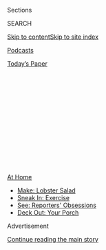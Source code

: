 <div id="app">

<div>

<div>

<div>

<div class="NYTAppHideMasthead css-1q2w90k e1suatyy0">

<div class="section css-ui9rw0 e1suatyy2">

<div class="css-eph4ug er09x8g0">

<div class="css-6n7j50">

</div>

<span class="css-1dv1kvn">Sections</span>

<div class="css-10488qs">

<span class="css-1dv1kvn">SEARCH</span>

</div>

[Skip to content](#site-content)[Skip to site
index](#site-index)

</div>

<div id="masthead-section-label" class="css-1wr3we4 eaxe0e00">

[Podcasts](https://www.nytimes.com/spotlight/podcasts)

</div>

<div class="css-10698na e1huz5gh0">

</div>

</div>

<div id="masthead-bar-one" class="section hasLinks css-15hmgas e1csuq9d3">

<div class="css-uqyvli e1csuq9d0">

</div>

<div class="css-1uqjmks e1csuq9d1">

</div>

<div class="css-9e9ivx">

[](https://myaccount.nytimes.com/auth/login?response_type=cookie&client_id=vi)

</div>

<div class="css-1bvtpon e1csuq9d2">

[Today’s
Paper](https://www.nytimes.com/section/todayspaper)

</div>

</div>

</div>

</div>

<div data-aria-hidden="false">

<div id="site-content" data-role="main">

<div>

<div class="css-1aor85t" style="opacity:0.000000001;z-index:-1;visibility:hidden">

<div class="css-1hqnpie">

<div class="css-epjblv">

<span class="css-17xtcya">[Podcasts](/spotlight/podcasts)</span><span class="css-x15j1o">|</span><span class="css-fwqvlz">Episode
Three: ‘This Is Our School, How Dare
You?’</span>

</div>

<div class="css-k008qs">

<div class="css-1iwv8en">

<span class="css-18z7m18"></span>

<div>

</div>

</div>

<span class="css-1n6z4y">https://nyti.ms/2Dm4RcM</span>

<div class="css-1705lsu">

<div class="css-4xjgmj">

<div class="css-4skfbu" data-role="toolbar" data-aria-label="Social Media Share buttons, Save button, and Comments Panel with current comment count" data-testid="share-tools">

  - 
  - 
  - 
  - 
    
    <div class="css-6n7j50">
    
    </div>

  - 

</div>

</div>

</div>

</div>

</div>

</div>

<div class="css-13pd83m">

<div id="NYT_TOP_BANNER_REGION">

<div>

<div id="maps-athome-menu" class="section css-l08pwh interactive-content interactive-size-medium">

<div class="css-17ih8de interactive-body">

<div class="at-home-nav__innerContainer">

<div class="at-home-nav__title">

[At
Home](https://www.nytimes.com/spotlight/at-home?action=click&pgtype=Article&state=default&region=TOP_BANNER&context=at_home_menu)

</div>

  - [Make: Lobster
    Salad](https://www.nytimes.com/2020/08/14/dining/lobster-salad-recipe.html?action=click&pgtype=Article&state=default&region=TOP_BANNER&context=at_home_menu)
  - [Sneak In:
    Exercise](https://www.nytimes.com/2020/08/15/at-home/coronavirus-at-home-quick-exercises.html?action=click&pgtype=Article&state=default&region=TOP_BANNER&context=at_home_menu)
  - [See: Reporters'
    Obsessions](https://www.nytimes.com/interactive/2020/at-home/even-more-reporters-editors-diaries-lists-recommendations.html?action=click&pgtype=Article&state=default&region=TOP_BANNER&context=at_home_menu)
  - [Deck Out: Your
    Porch](https://www.nytimes.com/2020/08/15/at-home/coronavirus-fall-patio-furniture.html?action=click&pgtype=Article&state=default&region=TOP_BANNER&context=at_home_menu)

</div>

</div>

</div>

</div>

</div>

</div>

<div id="top-wrapper" class="css-1sy8kpn">

<div id="top-slug" class="css-l9onyx">

Advertisement

</div>

[Continue reading the main
story](#after-top)

<div class="ad top-wrapper" style="text-align:center;height:100%;display:block;min-height:250px">

<div id="top" class="place-ad" data-position="top" data-size-key="top">

</div>

</div>

<div id="after-top">

</div>

</div>

<div>

<div class="css-1g7y0i5 e1drnplw0">

<div class="css-1ceswkc e1drnplw1">

</div>

<div class="css-f2fzwx e1drnplw2">

<div data-aria-labelledby="modal-title" data-role="region">

<div id="modal-title" class="css-mln36k">

transcript

</div>

<div class="css-pbq7ev">

</div>

<span>Back to Nice White
Parents</span>

<div class="css-f6lhej">

<div class="css-1ialerq">

<div class="css-1701swk">

bars

</div>

<div>

<div class="css-1t7yl1y">

0:00/46:55

</div>

<div class="css-og85jy">

\-46:55

</div>

</div>

</div>

</div>

<div class="css-15fbio0">

<div class="css-1p4nyns">

transcript

## Episode Three: ‘This Is Our School, How Dare You?’

### Reported by Chana Joffe-Walt; produced by Julie Snyder; edited by Sarah Koenig, Neil Drumming and Ira Glass; editorial consulting by Eve L. Ewing and Rachel Lissy; and sound mix by Stowe Nelson

#### How white parents can shape a school, even when they aren’t there.

Thursday, August 6th, 2020

</div>

  - announcer  
    “Nice White Parents” is brought to you by Serial Productions, a New
    York Times Company.

chana joffe-walt

I.S. 293 opened in 1968. Renee Flowers was part of the first generation
of students to walk in the door.

renee flowers

And you’re talking about the building on Court Street. I went to school
there. It was nice. And it was brand new. It was nice.

  - chana joffe-walt  
    Were you nervous about going?

  - renee flowers  
    Because all your friends — all your friends from the neighborhood
    was there.

chana joffe-walt

The Gowanus neighborhood where Renee grew up, and still lives — the
housing project’s three blocks away from the school. Renee went to I.S.
293, graduated. And she kept going back to the building to play
handball, to vote, to attend graduations. Renee coaches the neighborhood
drill team, and they’d perform at the school. For years, she’d regularly
go watch the basketball tournament. Renee is in her 60s. She’s just
retired from the post office. The school has been a fixture for most of
her life. She knows every part of the building.

  - renee flowers  
    Actually, if you go in on the Baltic Street entrance, the school
    safety sitting. Then when you walk actually into the building, the
    auditorium is right to your right.

chana joffe-walt

As we we’re talking, she closes her eyes. She can see it.

  - renee flowers  
    Walk up a little more and turn left. And another left, the gym is
    right there. I know exactly where everything is — the cafeteria —

chana joffe-walt

Renee has this stack of old I.S. 293 yearbooks in her apartment — even
the years she wasn’t a student there.

She’ll take the yearbooks out for Gowanus Old Timers Day every August.
Renee is Black. She has never wondered why I.S. 293 is located on Court
Street; why they all had to walk to the edge of the white neighborhood
to get to school. She never heard about the battle over where the
building would be located or the white parents who wanted a fringe
school. Renee just knew the school was theirs. Imani Gayle Gillison told
me the same thing — 293 was ours.

  - imani gayle gillison  
    White folks were going to 29 or somewhere else. I don’t where they
    went really, but they weren’t even at 293. So we didn’t even see
    them.

chana joffe-walt

Imani was very eager to talk about 293, which I found charming because
she didn’t even go there. She says she was one of the only Gowanus kids
whose parents entered a Catholic school, and she’s never forgotten it.
She was so jealous of her brothers, all her friends at I.S. 293. They
called it I.S. or Nathan Hale Junior High School. The kids would all
walk home together in a big group. And Imani remembers seeing them in
their green Nathan Hale sweaters, hearing them sing the Nathan Hale
school song.

  - imani gayle gillison  
    There was a pride in their school. They would sometimes be singing
    it on the way home and stuff.

  - chana joffe-walt  
    Really?

  - imani gayle gillison  
    Yeah.

  - chana joffe-walt  
    Little 10-year-old boys?

  - imani gayle gillison  
    \[LAUGHS\] Yeah, really. That was their anthem. (SINGING) in the
    Continental Army was a soldier of renown. Nathan Hale, his name was
    known to be. He was captured by the British in a lone, lone England
    town, so he died for his own country. So he died for his own country
    to keep his —

chana joffe-walt

From Serial Productions, I’m Chana Joffe-Walt. This is “Nice White
Parents.” We’re telling the story of one public school building to see
if it’s possible to create a school that is equal and integrated. This
episode — what if we dropped the integrated part?

\[music\]

I was talking to an academic recently, a sociologist and writer who
studies education, a Black woman named Eve Ewing. I was telling her what
I was working on. And at some point in the conversation, she asked me,
why are you so obsessed with integration? It threw me. I guess I’m
obsessed with integration because it feels like an obvious goal. It’s
the best way to equalize schools, empirically in terms of test scores
and outcomes. But also, segregation is antithetical to the American
promise — life, liberty. Segregation is anathema to all of that. It’s
caste. But after seeing what happened at SIS, the year the new white
families came in, and after learning about how the school was founded on
a false ideal of integration, how unreliable white families were, how
they paid no attention to the actual voices and needs of families of
color, I don’t know. Why expend energy chasing white people who don’t
actually want to participate or don’t even show up? Maybe it’s better to
set aside integration entirely and focus instead on the kids who do show
up. For decades after it opened, I.S. 293 was largely a segregated
school. There weren’t any white parents pushing their wispy ideas of
integration. The school was pretty much left alone. I’d seen what
happens when nice white parents came inside the building. Was it better
when they stayed out?

To start, I should say that I.S. 293 was not an experiment in Black
self-governance. There were schools like that opening all over the
country — schools founded on the premise that you didn’t need white
families to get a good education. Integration was not the answer. These
schools focused on Black power. They developed afrocentric curricula and
insisted on people of color in leadership positions. I.S. 293 was not
that. It was a pretty average 1970s public school. The principal was
white. The teachers were almost all white. The local community school
board, also white. The kids were Black and brown. There were always some
white kids at 293, but they were a small minority. I wanted to know —
was I.S. 293 a good school back then? There wasn’t much in the official
record — some math and writing scores that weren’t great. But aside from
that, there was curiously little written about the school. Most schools
show up here and there in the archive or in news reports — not 293.
which could mean everything was going just fine. Or it could mean the
school was falling apart. I found names of some I.S. 293 alumni in
Renee’s yearbooks.

  - chana joffe-walt  
    Was it a good school?

  - speaker  
    I don’t really remember. I think I was one of the first ones to wear
    pants.

  - chana joffe-walt  
    You were one of the first girls to wear pants?

  - speaker  
    Yeah, underneath a skirt. \[LAUGHTER\]

chana joffe-walt

The pants have nothing to do with how the school was. It’s just what she
members of this time in her life. She wanted to wear pants. I had a lot
of conversations like this. People had fond memories of I.S. 293. People
had sad memories. But mostly, they had very specific memories.

  - rspeaker  
    Jomar Brandon — yeah, he was like the basketball superstar back
    then. I just thought he was the cutest thing ever.

chana joffe-walt

I heard about the song that was on repeat the summer before 7th grade,
the lighting in the basement, Mr. Barringer, the scary dean, whom
everyone called big head Barringer. One I.S. 293 graduate told me what
she remembered was a teacher who used her long nails to eat pumpkin
seeds in class. I met Sheila Saunders at a barbecue by the Gowanus
Houses. She went to 293, so did all of her siblings, friends, nearly
everyone else at this barbecue.

  - chana joffe-walt  
    Was 293 a good school?

  - sheila saunders  
    293 was — I would say it was good because I had nothing to compare
    it to. That was the local school that we had to go to. So what do we
    use to rate it?

chana joffe-walt

Was I.S. 293 a good school during this period of time? The more I asked
it, I recognized what a modern-day question that is. This is the way we
talk about public schools now — good schools and bad schools. At I.S.
293, there was no school choice. Every neighborhood was zoned to its
designated middle school. Apart from the white families, most everyone
from the community was there — middle class, working class, poor kids,
Black kids, hispanic, dorky, goofy, arty kids. Everyone went. I.S. 293
wasn’t good or bad; it was just school. And then something happened at
I.S. 293. When I was looking through the Board of Ed archives, the year
1984 stood out. It’s the year I.S. 293 starts showing up in the records.
That year, a few parents from the school began asking the district
superintendent for an investigation into the local community school
board. One person, writing on behalf of the 293 Parent Association,
suggests an investigation is critical because the board is planning in
secret to harm the school. The board, this person says, is, quote,
“controlled by people who are out for the real estate interest and
have little regard for minorities.” Another parent writes, they’re
unhappy with the local school board because it has, quote, “ceased to
act in the best interest of our children.” I couldn’t really understand
from the archive exactly what these parents we’re talking about. The
first person I thought to ask was Dolores Hadden Smith. So many 293
alumni mentioned Ms. Smith. Ms. Smith worked at 293 longer than anyone
else I talked to — 42 years.

  - dolores hadden smith  
    Everybody’s name — I knew everybody’s name. They said, Ms. Smith was
    my teacher. And the kids — in the projects would say, Ms. Smith was
    everybody’s teacher. I know them by name. I have their addresses.

chana joffe-walt

She grew up in the neighborhood. Her mom worked at the school, her
sister, her brother.

  - dolores hadden smith  
    I called their parents right from the classroom. Our community, we
    were like one big family.

chana joffe-walt

Ms. Smith told me everything was fine. And then in the ‘80s, they
started messing with us, started messing with who they sent to our
school.

  - dolores hadden smith  
    I can’t say why. It’s just that you noticed it. It was blatant. You
    could see it for yourself. Nobody had to tell you that.

  - chana joffe-walt  
    How could you see it? What made it possible?

  - dolores hadden smith  
    Because the children they were putting in there were
    lower-functioning children. They weren’t at the top, the creme de la
    creme. They wasn’t those children anymore.

chana joffe-walt

There’s a local news article from 1987 where the principal of 293 says
the same thing. He accuses the district of, quote, “skimming off the
high-achieving students from his school,” specifically poaching white
students. Ms. Smith says that just started disappearing.

  - dolores hadden smith  
    And they were offered, behind the curtain, other options that you
    could go to the places that maybe some of the other children weren’t
    afforded the chance to go.

  - chana joffe-walt  
    So there would be options for white kids that seemed like they were
    happening in —

  - dolores hayden-smith  
    Well, I know they offered some of the children positions that they
    could take, as opposed to come into our building. I know the
    Caucasian kids were offered other things. They started encouraging
    them to go other places, as opposed to coming to our school. And
    they’re behind closed doors. And they never come out and just say
    it.

\[music\]

chana joffe-walt

OK. So there was something happening behind closed doors, and the local
community school board was part of it. I took these claims to Norm
Fruchter. He was on the local school board around this time; although, I
figured it was unlikely he’d say, why, yes, we did have a secret plot to
steal 293’s high-achievers and white kids. And yet, that is basically
what he said.

  - norm fruchter  
    There was a lot of trepidation, particularly at the middle school
    level, as to whether white parents would stay.

chana joffe-walt

Norm says white parents had left his district in the 1970s. They left
the public schools entirely or moved out of the city. Black families
were also leaving in large numbers, but the school board was completely
preoccupied by the white flight. Norm says board members saw a decline
in white students as a serious threat.

  - norm fruchter  
    They equated that with school quality. If you lost white students,
    your achievement levels would go down, right? Your schools would be
    less attractive places for teachers to come into because when they
    thought teachers, they thought white teachers and a whole bunch of
    spillover effects would happen — what the graduation rates would
    look like.

chana joffe-walt

Their solution? A gifted program.

  - norm fruchter  
    The district started the program explicitly to maintain a white
    population.

  - chana joffe-walt  
    That was the explicit goal?

  - norm fruchter  
    That was explicit because the unspoken assumption of the
    administration in our district and every district was that if you
    had a gifted program, it would attract white parents.

chana joffe-walt

To get into gifted programs, you had to take a test. Gifted kids would
be taught in separate classrooms. They opened gifted programs in select
elementary schools. And a new gifted program opened in a different
middle school, a school called M.S. 51. This is part of what the people
at I.S. 293 were seeing. Their strongest students were being siphoned
off. White parents, even when they were not inside 293, were beginning
to change the school.

  - norm fruchter  
    Because what you were creating was a predominantly white track
    within the schools, and their kids would get in, no matter what kind
    of testing you used.

\[music\]

Parents who were committed to getting their kids in the gifted program
could do it.

  - chana joffe-walt  
    White parents?

  - norm fruchter  
    Yeah.

  - chana joffe-walt  
    And what about non-white parents who were committed to getting their
    kids into the gifted program?

  - norm fruchter  
    Well, what you had to also deal with there was a fair amount of bias
    in the testing administration.

chana joffe-walt

Norm says there were kids of color who were clearly qualified, but were
not in the gifted program. And he says this was because the questions
were biased, and the people administering the tests were sometimes
biased. He also says parents were hiring their own psychologists to test
their children and paying for test prep. But also, there was another
reason Black and Latino kids were not in the gifted program.

  - nadine jackson  
    I was a nerd — yes. I was an honor student.

chana joffe-walt

Nadine Jackson might have been one of those kids who would have
qualified as gifted. She was a student at I.S. 293, a Black kid from the
Gowanus Projects.

  - nadine jackson  
    I was never absent — math honor roll all the time. I was on the
    dean’s list. I mean, I was that nerdy child. I’ve always wanted to
    be a professional. I’ve always wanted to be someone of importance.

  - chana joffe-walt  
    You’ve always wanted to be someone of importance?

  - nadine jackson  
    Always, always. I wanted to be an actress or a teacher.

chana joffe-walt

Nadine was not kept out of the gifted program because of bias or lack of
test prep. She simply had never heard of the program. She went to the
school everyone else went to. She started seventh grade at I.S. 293 in
1993. And Nadine was eager to jump in — ready to be delivered to
importance with hard work which she put in. Nadine studied computer
technology. She played first clarinet in the band. She played Whitney
Houston, “I Have Nothing” on clarinet over and over. In her first year,
the I.S. 293 band went to perform at another middle school nearby — M.S.
51, the school with the gifted program. When Nadine arrived there, she
walked right into an experience a lot of kids have when they leave their
school and enter a world of wealthier kids.

  - nadine jackson  
    We were amazed at just the way they operate was completely
    different. They had a huge orchestra there. We had a small one here.
    And we were just amazed how they would just outshine us. I mean,
    they have better resources. They have better equipment. They have
    better instruments. Everything was top-notch. And us, it was more
    like second-class hand me downs.

chana joffe-walt

M.S. 51 and I.S. 293 were in the same school district. They were
governed by the same local community school board, and they were a mile
and half away from each other. When I asked Nadine the same question I
had asked previous graduates of I.S. 293, what was the school like, she
described the feeling of being trapped. She told me, it was normal at
293 to have 42 kids in a class. She said teachers came and went
frequently in the middle of the school year. She had six or seven social
studies teachers in one year. I was skeptical about the numbers, but I
looked into it. And all of this seems entirely plausible for those
years. There was a recession. School budgets were decimated. In 1991,
New York City proposed 250 million dollars in educational spending cuts.
In 1992, 600 million. School programs are being cut mid-year; class
sizes ballooned; teachers were moved around, a lot. At the same time,
Nadine’s district was supporting gifted programs, bussing white kids out
of their zoned schools, hiring separate teachers, administering special
tests, running an entirely separate educational track. At M.S. 51, the
gifted middle school, there were not 40 plus kids in a class; there were
30. The school was written up in a book from the 1990s called “New York
City’s Best Public Middle Schools.” It describes the school’s leaders as
masters at developing faculty, talent and enthusiasm. The M.S. 51
principal is quoted saying, “when we started the gifted program, we got
parents who were more involved, more inquisitive.” He then goes on to
say, “the gifted program shifted his whole educational approach. It made
him recognize that children in early adolescence need close contact with
nurturing adults.” And he began to hire teachers who he saw as, quote,
“warm and comforting.” I.S. 293 and M.S. 51 were both public middle
schools. But that day she visited M.S. 51, Nadine felt like this school
— this is the school that’s preparing kids to be someone of
importance.

  - nadine jackson  
    The education system is better.
    
    The way they talked is different. They were so smart. The children
    there, they were taking their Regents at a very early stage.

chana joffe-walt

Regents are state tests kids normally take in high school.

  - nadine jackson  
    Then it’s like, oh, my goodness, the way that students carry
    themselves was different, as if they knew something that we didn’t
    know. Like, they had a secret we didn’t know of. And when were we
    going to find out?

chana joffe-walt

After Nadine’s out at M.S. 51, she says it made her see her own school
differently. I.S. 293, to her, looked like a school for chumps.

  - nadine jackson  
    This is where we all went. That’s what we knew. That’s what our
    parents knew. It really makes you wonder, do we even have a chance?
    You’re tying to figure out who you are. How do I fit in to society?
    Where do I put myself? That was hard. It made me feel dumb in a
    sense. I didn’t know anything.

chana joffe-walt

In the 1980s when the district started grading specialized programs at
other schools, I.S. 293 parents fought back. But Norm Fruchter, the
school board member, told me once the gifted programs were in place,
they were there to stay. The board was serving a constituency of white
parents who believed their kids deserved a program to serve their unique
needs. And he says, those parents wielded tremendous power.

  - norm fruchter  
    There were huge pitch fights in the school board meetings whenever
    we put a resolution on the agenda to change the gifted program. They
    could mobilize 500 people for a meeting. So you could fill an
    elementary school auditorium with gifted program parents, or, as we
    used to say the district, gifted parents, as if somehow the —

  - chana joffe-walt  
    The giftedness got passed up toward them?

  - norm fruchter  
    Yeah. And they called themselves that as well. And one of the many
    things they argued was that it was important to maintain the white
    population in the gifted program in order to have some semblance of
    integration in the schools, and that there were benefits that would
    flow from the gifted program to the rest of the school.

  - chana joffe-walt  
    Who argued that? The parents?

  - norm fruchter  
    Yes.

  - chana joffe-walt  
    The gifted parents?

  - norm fruchter  
    Yeah. Yeah. \[LAUGHS\]

chana joffe-walt

They argued that the gifted program, designed to serve white families,
was actually an integration program, when, in fact, it was a separate
track in the school that kept Black and brown kids from resources from
special programs, which is what segregation was designed to do — to
separate. This was its latest adaptation, and it wasn’t the last. That’s
after the break.

1994, about halfway through I.S. 293’s 60-year history, and here’s where
things stood — 293 did not have any white parents messing with things
inside of the building. But white families in the district were drawing
resources away from I.S. 293 by creating specialty gifted programs in
other schools. I.S. 293 was separate and increasingly unequal. And that
is when Judi Aronson enters the scene — a woman who is not connected to
I.S. 293, but was about to be. History is about to repeat itself.

  - judi aronson  
    My daughter was in third or fourth grade, and I felt that there was
    not a viable middle school for her.

chana joffe-walt

At the same time, Nadine, the nerdy honor roll student was starting
junior high school at 293, Judi had a daughter who was finishing
elementary school. Judi’s daughter was zoned for M.S. 51, the school
with the gifted program, but Judi wasn’t excited about that school.

  - judi aronson  
    It was a big school, very traditional, not a very exciting
    curriculum, fairly segregated because it had a segregated gifted
    program that was mostly white. And then the kids of color were in
    the mainstream at that time. And we wanted something a little
    different. We wanted another option for our kids.

chana joffe-walt

Judi had been a special ed teacher in a public school. Then she left the
classroom and started working at the Teachers Union, the UFT. Later, she
became a school principal and a superintendent. So she’d spent a lot of
time thinking about schools — what makes a school successful. And she’d
begun to imagine what it would look like to build something better.

  - judi aronson  
    I had this idea. I was born in Hungary. And then I lived in Vienna,
    and I grew up in Montreal. And I lived in Brooklyn for the last 46
    years. And we’ve traveled a lot, my husband and I. And I’m a firm
    believer that you learn so much about the world through other
    people, through talking to them through a variety of cultures. So
    the idea behind the school was that kids would have exchanges.

chana joffe-walt

Judi got a group of parents together, a planning committee.

  - judi aronson  
    They wanted something, a school that was diverse, that was
    child-centered, that had a progressive, innovative curriculum,
    small, student-centered, all the buzz words — excellent teachers,
    not a large school where kids would learn a second language, not the
    way they learn it now, but a lot better, where they would learn
    about different cultures, all those ideas.

  - chana joffe-walt  
    How much was diversity a part of it?

  - judi aronson  
    I think it was very, very much a part of it. And I’m thinking of our
    planning committee. I don’t think it was very diverse now looking
    back on it.

  - chana joffe-walt  
    Why did you guys want the school to be diverse? why? was that
    central to what you were doing?

  - judi aronson  
    Well, we all stayed in the city for a reason. And we didn’t want — I
    mean, one of the reasons that we didn’t like 51 is that segregation
    of the gifted kids being all white and the rest of the school being
    children of color. So we want it diverse, and I wanted my kids to
    really be accepting of everyone.

\[music\]

chana joffe-walt

The planning committee put together a 13-page proposal for a new school
called the Brooklyn School for Global Citizenship. The local community
school board approve it; although, somewhere in the process they dropped
the citizenship part — too controversial — and it became the Brooklyn
School for Global Studies. OK. So, why am I telling you about the School
for Global Studies? Because this brand new school needed a building —
the community school board surveyed its options and chose a spot. The
School for Global Studies would be located in the basement of I.S. 293.

  - nadine jackson  
    One day it was like, you’re going to get another school in your
    building. And we were like, how is that possible? Where? How? We
    only have three floors, and it’s barely enough for us.

chana joffe-walt

Nadine was in eighth grade when this happened, September 1994, and she
was not into this idea.

  - nadine jackson  
    You want to put a new school in, and yet you have 43 kids in a
    classroom. Why? How about you make these classrooms a little bit
    smaller and get more teachers in before you put it in new school? I
    mean, I’m a big advocate of let’s fix the problem first before you
    want to add onto things.

chana joffe-walt

An article in the New York Times proclaimed, a miracle of a school
opened its doors this fall in Brooklyn, thanks to determined parents
who’ve created with the new principal called, quote, “the Taj Mahal of
education.” Global Studies had class sizes as small as 18 kids. The
curriculum included trips to museums. The students went outdoors to
learn, measured shadows for math. They dug in soil for science
experiments. The students at 293 saw all of that, as they went about
their days at the not Taj Mahal of education, and they were pissed.

  - nadine jackson  
    You’re in our lunchroom. You’re in our gym. You’re in our school
    yard. And it was like, where did these people come from? Where did
    the school come from? How was this even possible? This is our
    school. This is our neighborhood. How dare you?

chana joffe-walt

Whenever Nadine or the other 293 kids walked by the global studies
classes, they’d make sure to bang on the classroom doors. And the 293
teachers and staff, school security officers, the custodian, the
principal, they didn’t welcome the new school for global cities either.
I heard stories from this time about the staff from Global Studies
asking to put up student work in the hallways and being told by the
long-time 293 custodian, you can’t. That’s a fire hazard. Global Studies
wanted to use the auditorium for a performance — sorry, it’s occupied.
And I heard this story from the Global Studies principal, a guy named
Larry Abrams, who’d been hired to lead what, to him, sounded like such
an exciting new school, and then he showed up to work.

  - larry abrams  
    The first day there — or not the first day, the first week, the two
    school cops came down, put me in handcuffs. I said, what? But they
    were joking. They were going to arrest me because I was taking over
    space in the building.

  - chana joffe-walt  
    \[LAUGHS\]

  - larry abrams  
    \[CHUCKLES\] And now I think about it, it’s pretty funny, but —

  - chana joffe-walt  
    Wait, wait, wait. The school security came down and were like,
    you’re —

  - larry abrams  
    The police department — you’re under arrest. \[LAUGHS\]

  - chana joffe-walt  
    This is like the first week of the school?

  - larry abrams  
    Yeah. I forgot — the first or the second week. I mean, but
    obviously, we weren’t welcomed in the place, and it was going to be
    a battle.

chana joffe-walt

Remember how I said history repeats itself?

  - chana joffe-walt  
    Oh, your kid didn’t go to Global Studies.

  - judi aronson  
    No, no because it took forever.

chana joffe-walt

Judi Aronson did not end up sending her daughter to Global because by
the time it opened, her daughter was already in middle school. When her
younger son was old enough for middle school, a couple of years later,
she didn’t send him either.

  - judi aronson  
    So I sent him to a new small school in Sheepshead Bay.

  - chana joffe-walt  
    Oh, wow. Wait, you sent him to a small school that was not the small
    school that you made.

  - judi aronson  
    No. Not the small school that I made — no.

  - chana joffe-walt  
    So your kids didn’t even get to go to the school that you created.

  - judi aronson  
    No, no. And it had a lot of rough — don’t ask.

  - chana joffe-walt  
    I am going to ask you about that.

  - judi aronson  
    Oh, my god, the school ran into a lot of problems. There were too
    many challenges. The kids were difficult the teachers had issues.
    None of us sent our kids there.

chana joffe-walt

This is not entirely true. I did speak with one parent from the planning
committee who sent her son to Global Studies. Although, she said when
they showed up in September, it looked to her like he was the only white
boy in the school. She said he had a good experience there. Judi decided
what was best for her kids was something else.

\[music\]

In an effort to appease white parents, the school district had once
again made a choice that sidelined 293. White parents had said jump, so
the district jumped. And now they were left trying to fill the school
for Global Studies, a school that had no obvious constituency. Most of
the parents who created it didn’t send their kids, and the neighborhood
kids already had a school — I.S. 293. This meant, to fill Global
Studies, the district had to find kids who weren’t happy at their
schools, or kids whose schools weren’t unhappy with them. Or they had to
bank on families randomly applying to a school they’d never heard of.

  - judi aronson  
    It’s one thing if a student says, I want to go to this school
    because this is what I’m passionate about. OK? But that did not
    happen. So it became a place where they placed kids that were
    difficult. They were challenging — very, very challenging.

  - chana joffe-walt  
    They were acting out when they showed up?

  - judi aronson  
    Yes.

  - chana joffe-walt  
    Well, they were in a school that wasn’t designed for them.

  - judi aronson  
    That’s true, 100% true.

  - chana joffe-walt  
    That had this whole vision that had nothing to do with the kids who
    were there.

  - judi aronson  
    Yeah, Yeah. Yep.

  - chana joffe-walt  
    Did you feel bad about that?

  - judi aronson  
    Yes. I mean, yes. Yes, I did — that we had these great ideas and not
    everything came to fruition. Yes, we opened up a school, but it
    wasn’t exactly everything we thought it would be.

chana joffe-walt

Within six or seven years, most of the original Global Studies staff had
left, including the principal. Within a decade, nobody knew why the
school was called Global Studies in the first place. Global Studies
became a regular segregated public school, which shared a building with
another segregated public school.

\[music\]

In my experience, schools are immune to long-term memory. They get new
principals, new names, a new generation of parents. And they’re
populated by children who have no reason to care about what came before
— clean slate every September. This, I believe, is also what makes it
possible for us to keep repeating the same story. We constantly reset
the clock and move forward. When we look to diagnose the problems of our
public schools, we look at what is in front of us right now. We look
forward. Nobody looks backwards to history. And so the question is not
how do we stop white families from hoarding all the resources. Instead,
the question is, what’s going on with the Black kids? This became the
question driving the next era at I.S. 293, the latest era of school
reform — the mid 1990s right up to today, a time when business people
and American presidents and tech company billionaires committed
themselves to solving the problem of failing public schools. Basically,
it’s everything you’ve heard about schools in the last two decades —
charter schools, No Child Left Behind, and accountability, the
achievement gap, Race to the Top, these were data-driven initiatives.
They assessed the educational landscape and identified schools that were
failing — teachers who were not getting results — children who were not
performing. At I.S. 293, this meant a flurry of new programs that came
and went, sometimes in rapid succession. First, I.S. 293 a grant from
RJR Nabisco to break itself up into small academies — smaller schools
within the building that would focus on different specialties. A
long-time 293 teacher, Carmen Sanchez, told me, after that, everything
just started changing. The staff turnover was dizzying.

  - carmen sanchez  
    All of a sudden, these people appear, and they are going to be the
    directors, not principals, directors of this math academy and
    academy in music.

chana joffe-walt

Ms. Sanchez says one of them came in to run the place, and she opened
her staff meeting by promising to fire everyone.

  - carmen sanchez  
    She lasted maybe nine months. She was gone. People just went — I
    mean, it was amazing. That was just as revolving door of principals
    or directors, and they just left.

  - dolores hadden smith  
    They keep changing over what kind of school you’re in — a science
    program school. Or you’re in a this. What are we, you know?

chana joffe-walt

Ms. Smith, Delores Hadden Smith, was in her third decade working at the
school when this started changing names. They were The Mathematics
Academy, The Academy for Performing and Fine Arts, The School for
Integrated Learning Through the Arts. Teachers left. New staff came in,
new initiatives. They needed to be smaller, more specialized. They
needed more science. They needed a trade. They needed to be a 6 through
12 school, middle and high school. Ms. Smith says this was confusing for
the parents, especially the parents in her community, the Gowanus
community, parents who went to 293 and knew it as 293. Now, they were
asking Ms. Smith, what happened to 293? The School for Integrated
Learning Through the Arts, what’s that mean?

  - dolores hadden smith  
    Well, I’m not sending my child there. I don’t want my child to go to
    a performing arts school. I want my child to go get academics. But
    we gave both. But they made it like it was a tap dance school. And
    they said, I don’t want my kids to go to a tap dance school. I want
    my kids go where they can get an education. Well, they thought we
    wasn’t teaching education because we are performing arts in our
    schools also? That was just a feature, one of the many features that
    we did. But the parents didn’t get it.

chana joffe-walt

By this time, public school admissions allowed more choice about where
parents sent their kids. So some of these local parents started choosing
other schools. 293 was losing students, which meant they were losing
money. A new principal came in — and an assistant principal named Jeff
Chetirko. By that point, 293 had been renamed The School for
International Studies. But not even assistant principal Chetirko knew
why. Prospective parents would ask him, why should I send my kids here?
What does international mean?

  - jeff chetirko  
    So I remember just having this horrible response — would be like,
    oh, yeah, our students come from all over the world, and that’s
    really what it’s about. It’s about our diversity, which is kind of
    bull. But that’s what I would sell because it didn’t sound like we
    really spoke a lot about it in the curriculum. And eventually —

  - chana joffe-walt  
    You did you have students from all over the world, right?

  - jeff chetirko  
    That’s true.

  - chana joffe-walt  
    I mean, you had students from maybe the Caribbean, from Yemen.

  - jeff chetirko  
    Yeah, towards the end, I think we had more from Caribbean. Or if we
    had that one student, we would be like, yeah, they’re from all over
    the world. \[LAUGHS\] You just make stuff up because you’re just
    trying to sell it.

chana joffe-walt

By 2003, SIS had low enrollment and terrible test scores. The state put
it on a failing schools list, the dreaded SURR list, Schools Under
Registration Review. Being on a failing schools list made it harder to
sell the school to prospective families, but it did mean SIS got a chunk
of money to turn things around. They bought new reading programs, an
academic intervention program. They doubled periods for reading and
math. During this time, the leadership was stable — less teacher
turnover. The school was less chaotic. The test scores stabilized. Jeff
Chetirko says they were feeling good about where things were headed.
Still, they had to compete for students. So he hired a marketing firm to
help draw families in.

  - jeff chetirko  
    I remember meeting the guy a couple of times. He had some good
    ideas. I don’t really remember what came out of it. It didn’t. We
    hung up signs outside the door, just tried to have a different look.
    But those banners, I think that came out of it.

chana joffe-walt

He says the marketing idea didn’t attract any local families into the
school. Instead, it attracted the attention of the New York Post, which
found out the school was trying to market itself, as it had been told
to, and wrote a snarky article about it. The headline read, “Lousy
Brooklyn Public School Wants to Hire a Press Agent to Enhance Appeal.”
it goes on to say, quote, “If they build a buzz, the kids will come.
That’s the thinking at a mediocre Brooklyn Public school with grandiose
aspirations.” The article ends with the list of suggested marketing
slogans for the school. It’s mean spirited and racist. Having trouble
with English? So is we. The School for International Studies, the best
six years of your life. Jaguar pride — where you can go from state
champs to state pen. The Jaguars — we score baskets; we just can’t count
them. Jeff says everyone at the school read it. He distinctly remembers
the feeling.

  - jeff chetirko  
    It’s horrible because if you’re publicly going to put us on a SURR
    list, what do you think you’re doing to that school? So now if we
    have to hire somebody to kind of get us off of that, that perception
    of this school’s a failing school, and then to get this newspaper
    article, it just deflates everything. It just really sucks.
    \[LAUGHS\] There’s no other way to say it. You get that pit feeling
    in your stomach. And you’re just like, ugh, what’s going on? Or
    what’s going to happen next? I think everybody is always nervous
    about what happens next. And then afterwards, you just get super
    furious.

chana joffe-walt

Here is what happened next.

  - archived recording  
    Hi. Hi, How are you? I’m OK. You waited patiently. Oh, my god. Yes.

chana joffe-walt

Six years later, I’m standing in a sweaty school gym at a middle school
fair for parents. It’s 2017, two years after that gala thrown by the
French Embassy for SIS. A couple dozen schools are here with information
tables. The table for the school for International Studies is mobbed.
There’s a line of parents waiting to get a chance to talk with someone
from the school. A mother named Anissa is near the very back of the
school.

  - chana joffe-walt  
    What have you heard about the International School?

  - anissa  
    I heard it’s a hot ticket. Everybody wants to get in there.

chana joffe-walt

After 40 years of being neglected, messed with by the school board,
after losing students and losing money, losing the building, being
blamed and publicly mocked, SIS was suddenly the hot ticket, as if
history had been wiped away. Parents asked the SIS admissions director,
can their kids get priority if they have good grades? Extracurriculars?
Does attendance count? They want to know if it helps their chances if
they show up for a tour.

  - archived recording  
    Yes. I open access to tours tomorrow at three o’clock.

chana joffe-walt

They want to know, will you have enough space for all these people?

  - archived recording  
    Oh, I don’t think I’ve got enough space. For next year, we’re only
    accepting 140 sixth graders.

chana joffe-walt

Three years earlier, SIS had 30 sixth graders. What changed? The
admissions director is the same. Most of the staff is the same. The
building is the same. The test scores are still pretty low. There’s an
IB program now in French. But the biggest change between the era of
being ignored and punished and the era of being celebrated and
oversubscribed is that white kids arrived. That’s what’s different, nine
times as many white students.

\[music\]

I.S. 293 was a mostly segregated school for decades. And still, it was
subject to the whims of white parents. Nice white parents shape public
schools even in our absence because public schools are maniacally loyal
to white families even when that loyalty is rarely returned back to the
public schools. Just the very idea of us, the threat of our displeasure,
warps the whole system. So separate is still not equal because the power
sits with white parents no matter where we are in the system. I think
the only way you equalize schools is by recognizing this fact and trying
wherever possible to suppress the power of white parents. Since no one’s
forcing us to give up power. We white parents are going to have to do it
voluntarily. Which, yeah, how’s that going to happen? That’s next time
on “Nice White Parents.”

“Nice White Parents” is produced by Julie Snyder and me, with editing on
this episode from Sarah Koenig and Ira Glass. Neil Drumming is our
Managing Editor. Eve Ewing and Rachel Lissy are our editorial
consultants. Fact-checking and research by Ben Phelan, with additional
research from Lilly Sullivan. Archival research by Rebecca Kent. Music
supervision and mixing by Stowe Nelson, with production help from Aviva
DeKornfeld. Our Director of Operations is Seth Lind. Julie Whitaker is
our Digital Manager. Finance management by Cassie Howley, and Production
management by Frances Swanson. Original music for “Nice White Parents”
is by The Bad Plus, with additional music written and performed by Matt
McGinley. The music you’re hearing right now. is the Nathan Hale trilogy
performed by the Nathan Hale middle school 293 Concert Band. I benefited
from the memories and expertise of many people for this episode: Special
thanks to Charles Jones, Leanna Stiefel, Allison Roda, Ujju Aggarwal,
Clara Hemphill, Steven Schneps, Michael Rebell, Jeffrey Henig, Megan
Thompkins-Strange, Jeffrey Snyder, Dawn Meconi, Maura Walz, Coleen
Mingo, Neil Friedman, Jeff Tripp, Karl Rusnak, Lenny Garcia, Cindy
Black, Arthur Bargonetti, Heather Lewis, Theirry Rafuir, Kevin Davidson
and Afrah Omar.

“Nice White Parents” is produced by Serial Productions, a New York Times
Company.

</div>

</div>

</div>

</div>

<div style="position:absolute;width:0;height:0;visibility:hidden;display:none">

</div>

<div style="width:100%">

<div class="css-197zlhc e1eullfg0" style="background-image:url(https://static01.nyt.com/images/2020/07/21/podcasts/nice-white-parents-album-art/nice-white-parents-album-art-videoFifteenBySeven2610-v2.jpg)">

<div class="css-1hmsypo e1eullfg2">

<div class="css-131hid3 e1eullfg3">

<div class="css-1uhi299 e1eullfg1">

</div>

<div class="css-1tloyb6">

<div class="css-ah35qo ehra6vc0">

[<span class="css-1f76qa2">![Nice White Parents
logo](https://static01.nyt.com/images/2020/07/21/podcasts/nice-white-parents-album-art/nice-white-parents-album-art-square320.jpg)<span>Nice
White
Parents</span></span>](https://www.nytimes.com/column/nice-white-parents)

</div>

</div>

<div class="css-1r0dpua e1eullfg4">

<div class="css-wfiq9c edye5kn0">

<div>

# Episode Three: ‘This Is Our School, How Dare You?’

## How white parents can shape a school, even when they aren’t there.

</div>

<span class="css-xpptmx edye5kn4">Reported by Chana Joffe-Walt; produced
by Julie Snyder; edited by Sarah Koenig, Neil Drumming and Ira Glass;
editorial consulting by Eve L. Ewing and Rachel Lissy; and sound mix by
Stowe Nelson</span>

<div class="css-1vd84sn">

<span class="css-16bt4xd">Transcript</span>

</div>

</div>

<div class="css-1g7y0i5 e1drnplw0">

<div class="css-1ceswkc e1drnplw1">

</div>

<div class="css-f2fzwx e1drnplw2">

<div data-aria-labelledby="modal-title" data-role="region">

<div id="modal-title" class="css-mln36k">

transcript

</div>

<div class="css-pbq7ev">

</div>

<span>Back to Nice White
Parents</span>

<div class="css-f6lhej">

<div class="css-1ialerq">

<div class="css-1701swk">

bars

</div>

<div>

<div class="css-1t7yl1y">

0:00/46:55

</div>

<div class="css-og85jy">

\-0:00

</div>

</div>

</div>

</div>

<div class="css-15fbio0">

<div class="css-1p4nyns">

transcript

## Episode Three: ‘This Is Our School, How Dare You?’

### Reported by Chana Joffe-Walt; produced by Julie Snyder; edited by Sarah Koenig, Neil Drumming and Ira Glass; editorial consulting by Eve L. Ewing and Rachel Lissy; and sound mix by Stowe Nelson

#### How white parents can shape a school, even when they aren’t there.

Thursday, August 6th, 2020

</div>

  - announcer  
    “Nice White Parents” is brought to you by Serial Productions, a New
    York Times Company.

chana joffe-walt

I.S. 293 opened in 1968. Renee Flowers was part of the first generation
of students to walk in the door.

renee flowers

And you’re talking about the building on Court Street. I went to school
there. It was nice. And it was brand new. It was nice.

  - chana joffe-walt  
    Were you nervous about going?

  - renee flowers  
    Because all your friends — all your friends from the neighborhood
    was there.

chana joffe-walt

The Gowanus neighborhood where Renee grew up, and still lives — the
housing project’s three blocks away from the school. Renee went to I.S.
293, graduated. And she kept going back to the building to play
handball, to vote, to attend graduations. Renee coaches the neighborhood
drill team, and they’d perform at the school. For years, she’d regularly
go watch the basketball tournament. Renee is in her 60s. She’s just
retired from the post office. The school has been a fixture for most of
her life. She knows every part of the building.

  - renee flowers  
    Actually, if you go in on the Baltic Street entrance, the school
    safety sitting. Then when you walk actually into the building, the
    auditorium is right to your right.

chana joffe-walt

As we we’re talking, she closes her eyes. She can see it.

  - renee flowers  
    Walk up a little more and turn left. And another left, the gym is
    right there. I know exactly where everything is — the cafeteria —

chana joffe-walt

Renee has this stack of old I.S. 293 yearbooks in her apartment — even
the years she wasn’t a student there.

She’ll take the yearbooks out for Gowanus Old Timers Day every August.
Renee is Black. She has never wondered why I.S. 293 is located on Court
Street; why they all had to walk to the edge of the white neighborhood
to get to school. She never heard about the battle over where the
building would be located or the white parents who wanted a fringe
school. Renee just knew the school was theirs. Imani Gayle Gillison told
me the same thing — 293 was ours.

  - imani gayle gillison  
    White folks were going to 29 or somewhere else. I don’t where they
    went really, but they weren’t even at 293. So we didn’t even see
    them.

chana joffe-walt

Imani was very eager to talk about 293, which I found charming because
she didn’t even go there. She says she was one of the only Gowanus kids
whose parents entered a Catholic school, and she’s never forgotten it.
She was so jealous of her brothers, all her friends at I.S. 293. They
called it I.S. or Nathan Hale Junior High School. The kids would all
walk home together in a big group. And Imani remembers seeing them in
their green Nathan Hale sweaters, hearing them sing the Nathan Hale
school song.

  - imani gayle gillison  
    There was a pride in their school. They would sometimes be singing
    it on the way home and stuff.

  - chana joffe-walt  
    Really?

  - imani gayle gillison  
    Yeah.

  - chana joffe-walt  
    Little 10-year-old boys?

  - imani gayle gillison  
    \[LAUGHS\] Yeah, really. That was their anthem. (SINGING) in the
    Continental Army was a soldier of renown. Nathan Hale, his name was
    known to be. He was captured by the British in a lone, lone England
    town, so he died for his own country. So he died for his own country
    to keep his —

chana joffe-walt

From Serial Productions, I’m Chana Joffe-Walt. This is “Nice White
Parents.” We’re telling the story of one public school building to see
if it’s possible to create a school that is equal and integrated. This
episode — what if we dropped the integrated part?

\[music\]

I was talking to an academic recently, a sociologist and writer who
studies education, a Black woman named Eve Ewing. I was telling her what
I was working on. And at some point in the conversation, she asked me,
why are you so obsessed with integration? It threw me. I guess I’m
obsessed with integration because it feels like an obvious goal. It’s
the best way to equalize schools, empirically in terms of test scores
and outcomes. But also, segregation is antithetical to the American
promise — life, liberty. Segregation is anathema to all of that. It’s
caste. But after seeing what happened at SIS, the year the new white
families came in, and after learning about how the school was founded on
a false ideal of integration, how unreliable white families were, how
they paid no attention to the actual voices and needs of families of
color, I don’t know. Why expend energy chasing white people who don’t
actually want to participate or don’t even show up? Maybe it’s better to
set aside integration entirely and focus instead on the kids who do show
up. For decades after it opened, I.S. 293 was largely a segregated
school. There weren’t any white parents pushing their wispy ideas of
integration. The school was pretty much left alone. I’d seen what
happens when nice white parents came inside the building. Was it better
when they stayed out?

To start, I should say that I.S. 293 was not an experiment in Black
self-governance. There were schools like that opening all over the
country — schools founded on the premise that you didn’t need white
families to get a good education. Integration was not the answer. These
schools focused on Black power. They developed afrocentric curricula and
insisted on people of color in leadership positions. I.S. 293 was not
that. It was a pretty average 1970s public school. The principal was
white. The teachers were almost all white. The local community school
board, also white. The kids were Black and brown. There were always some
white kids at 293, but they were a small minority. I wanted to know —
was I.S. 293 a good school back then? There wasn’t much in the official
record — some math and writing scores that weren’t great. But aside from
that, there was curiously little written about the school. Most schools
show up here and there in the archive or in news reports — not 293.
which could mean everything was going just fine. Or it could mean the
school was falling apart. I found names of some I.S. 293 alumni in
Renee’s yearbooks.

  - chana joffe-walt  
    Was it a good school?

  - speaker  
    I don’t really remember. I think I was one of the first ones to wear
    pants.

  - chana joffe-walt  
    You were one of the first girls to wear pants?

  - speaker  
    Yeah, underneath a skirt. \[LAUGHTER\]

chana joffe-walt

The pants have nothing to do with how the school was. It’s just what she
members of this time in her life. She wanted to wear pants. I had a lot
of conversations like this. People had fond memories of I.S. 293. People
had sad memories. But mostly, they had very specific memories.

  - rspeaker  
    Jomar Brandon — yeah, he was like the basketball superstar back
    then. I just thought he was the cutest thing ever.

chana joffe-walt

I heard about the song that was on repeat the summer before 7th grade,
the lighting in the basement, Mr. Barringer, the scary dean, whom
everyone called big head Barringer. One I.S. 293 graduate told me what
she remembered was a teacher who used her long nails to eat pumpkin
seeds in class. I met Sheila Saunders at a barbecue by the Gowanus
Houses. She went to 293, so did all of her siblings, friends, nearly
everyone else at this barbecue.

  - chana joffe-walt  
    Was 293 a good school?

  - sheila saunders  
    293 was — I would say it was good because I had nothing to compare
    it to. That was the local school that we had to go to. So what do we
    use to rate it?

chana joffe-walt

Was I.S. 293 a good school during this period of time? The more I asked
it, I recognized what a modern-day question that is. This is the way we
talk about public schools now — good schools and bad schools. At I.S.
293, there was no school choice. Every neighborhood was zoned to its
designated middle school. Apart from the white families, most everyone
from the community was there — middle class, working class, poor kids,
Black kids, hispanic, dorky, goofy, arty kids. Everyone went. I.S. 293
wasn’t good or bad; it was just school. And then something happened at
I.S. 293. When I was looking through the Board of Ed archives, the year
1984 stood out. It’s the year I.S. 293 starts showing up in the records.
That year, a few parents from the school began asking the district
superintendent for an investigation into the local community school
board. One person, writing on behalf of the 293 Parent Association,
suggests an investigation is critical because the board is planning in
secret to harm the school. The board, this person says, is, quote,
“controlled by people who are out for the real estate interest and
have little regard for minorities.” Another parent writes, they’re
unhappy with the local school board because it has, quote, “ceased to
act in the best interest of our children.” I couldn’t really understand
from the archive exactly what these parents we’re talking about. The
first person I thought to ask was Dolores Hadden Smith. So many 293
alumni mentioned Ms. Smith. Ms. Smith worked at 293 longer than anyone
else I talked to — 42 years.

  - dolores hadden smith  
    Everybody’s name — I knew everybody’s name. They said, Ms. Smith was
    my teacher. And the kids — in the projects would say, Ms. Smith was
    everybody’s teacher. I know them by name. I have their addresses.

chana joffe-walt

She grew up in the neighborhood. Her mom worked at the school, her
sister, her brother.

  - dolores hadden smith  
    I called their parents right from the classroom. Our community, we
    were like one big family.

chana joffe-walt

Ms. Smith told me everything was fine. And then in the ‘80s, they
started messing with us, started messing with who they sent to our
school.

  - dolores hadden smith  
    I can’t say why. It’s just that you noticed it. It was blatant. You
    could see it for yourself. Nobody had to tell you that.

  - chana joffe-walt  
    How could you see it? What made it possible?

  - dolores hadden smith  
    Because the children they were putting in there were
    lower-functioning children. They weren’t at the top, the creme de la
    creme. They wasn’t those children anymore.

chana joffe-walt

There’s a local news article from 1987 where the principal of 293 says
the same thing. He accuses the district of, quote, “skimming off the
high-achieving students from his school,” specifically poaching white
students. Ms. Smith says that just started disappearing.

  - dolores hadden smith  
    And they were offered, behind the curtain, other options that you
    could go to the places that maybe some of the other children weren’t
    afforded the chance to go.

  - chana joffe-walt  
    So there would be options for white kids that seemed like they were
    happening in —

  - dolores hayden-smith  
    Well, I know they offered some of the children positions that they
    could take, as opposed to come into our building. I know the
    Caucasian kids were offered other things. They started encouraging
    them to go other places, as opposed to coming to our school. And
    they’re behind closed doors. And they never come out and just say
    it.

\[music\]

chana joffe-walt

OK. So there was something happening behind closed doors, and the local
community school board was part of it. I took these claims to Norm
Fruchter. He was on the local school board around this time; although, I
figured it was unlikely he’d say, why, yes, we did have a secret plot to
steal 293’s high-achievers and white kids. And yet, that is basically
what he said.

  - norm fruchter  
    There was a lot of trepidation, particularly at the middle school
    level, as to whether white parents would stay.

chana joffe-walt

Norm says white parents had left his district in the 1970s. They left
the public schools entirely or moved out of the city. Black families
were also leaving in large numbers, but the school board was completely
preoccupied by the white flight. Norm says board members saw a decline
in white students as a serious threat.

  - norm fruchter  
    They equated that with school quality. If you lost white students,
    your achievement levels would go down, right? Your schools would be
    less attractive places for teachers to come into because when they
    thought teachers, they thought white teachers and a whole bunch of
    spillover effects would happen — what the graduation rates would
    look like.

chana joffe-walt

Their solution? A gifted program.

  - norm fruchter  
    The district started the program explicitly to maintain a white
    population.

  - chana joffe-walt  
    That was the explicit goal?

  - norm fruchter  
    That was explicit because the unspoken assumption of the
    administration in our district and every district was that if you
    had a gifted program, it would attract white parents.

chana joffe-walt

To get into gifted programs, you had to take a test. Gifted kids would
be taught in separate classrooms. They opened gifted programs in select
elementary schools. And a new gifted program opened in a different
middle school, a school called M.S. 51. This is part of what the people
at I.S. 293 were seeing. Their strongest students were being siphoned
off. White parents, even when they were not inside 293, were beginning
to change the school.

  - norm fruchter  
    Because what you were creating was a predominantly white track
    within the schools, and their kids would get in, no matter what kind
    of testing you used.

\[music\]

Parents who were committed to getting their kids in the gifted program
could do it.

  - chana joffe-walt  
    White parents?

  - norm fruchter  
    Yeah.

  - chana joffe-walt  
    And what about non-white parents who were committed to getting their
    kids into the gifted program?

  - norm fruchter  
    Well, what you had to also deal with there was a fair amount of bias
    in the testing administration.

chana joffe-walt

Norm says there were kids of color who were clearly qualified, but were
not in the gifted program. And he says this was because the questions
were biased, and the people administering the tests were sometimes
biased. He also says parents were hiring their own psychologists to test
their children and paying for test prep. But also, there was another
reason Black and Latino kids were not in the gifted program.

  - nadine jackson  
    I was a nerd — yes. I was an honor student.

chana joffe-walt

Nadine Jackson might have been one of those kids who would have
qualified as gifted. She was a student at I.S. 293, a Black kid from the
Gowanus Projects.

  - nadine jackson  
    I was never absent — math honor roll all the time. I was on the
    dean’s list. I mean, I was that nerdy child. I’ve always wanted to
    be a professional. I’ve always wanted to be someone of importance.

  - chana joffe-walt  
    You’ve always wanted to be someone of importance?

  - nadine jackson  
    Always, always. I wanted to be an actress or a teacher.

chana joffe-walt

Nadine was not kept out of the gifted program because of bias or lack of
test prep. She simply had never heard of the program. She went to the
school everyone else went to. She started seventh grade at I.S. 293 in
1993. And Nadine was eager to jump in — ready to be delivered to
importance with hard work which she put in. Nadine studied computer
technology. She played first clarinet in the band. She played Whitney
Houston, “I Have Nothing” on clarinet over and over. In her first year,
the I.S. 293 band went to perform at another middle school nearby — M.S.
51, the school with the gifted program. When Nadine arrived there, she
walked right into an experience a lot of kids have when they leave their
school and enter a world of wealthier kids.

  - nadine jackson  
    We were amazed at just the way they operate was completely
    different. They had a huge orchestra there. We had a small one here.
    And we were just amazed how they would just outshine us. I mean,
    they have better resources. They have better equipment. They have
    better instruments. Everything was top-notch. And us, it was more
    like second-class hand me downs.

chana joffe-walt

M.S. 51 and I.S. 293 were in the same school district. They were
governed by the same local community school board, and they were a mile
and half away from each other. When I asked Nadine the same question I
had asked previous graduates of I.S. 293, what was the school like, she
described the feeling of being trapped. She told me, it was normal at
293 to have 42 kids in a class. She said teachers came and went
frequently in the middle of the school year. She had six or seven social
studies teachers in one year. I was skeptical about the numbers, but I
looked into it. And all of this seems entirely plausible for those
years. There was a recession. School budgets were decimated. In 1991,
New York City proposed 250 million dollars in educational spending cuts.
In 1992, 600 million. School programs are being cut mid-year; class
sizes ballooned; teachers were moved around, a lot. At the same time,
Nadine’s district was supporting gifted programs, bussing white kids out
of their zoned schools, hiring separate teachers, administering special
tests, running an entirely separate educational track. At M.S. 51, the
gifted middle school, there were not 40 plus kids in a class; there were
30. The school was written up in a book from the 1990s called “New York
City’s Best Public Middle Schools.” It describes the school’s leaders as
masters at developing faculty, talent and enthusiasm. The M.S. 51
principal is quoted saying, “when we started the gifted program, we got
parents who were more involved, more inquisitive.” He then goes on to
say, “the gifted program shifted his whole educational approach. It made
him recognize that children in early adolescence need close contact with
nurturing adults.” And he began to hire teachers who he saw as, quote,
“warm and comforting.” I.S. 293 and M.S. 51 were both public middle
schools. But that day she visited M.S. 51, Nadine felt like this school
— this is the school that’s preparing kids to be someone of
importance.

  - nadine jackson  
    The education system is better.
    
    The way they talked is different. They were so smart. The children
    there, they were taking their Regents at a very early stage.

chana joffe-walt

Regents are state tests kids normally take in high school.

  - nadine jackson  
    Then it’s like, oh, my goodness, the way that students carry
    themselves was different, as if they knew something that we didn’t
    know. Like, they had a secret we didn’t know of. And when were we
    going to find out?

chana joffe-walt

After Nadine’s out at M.S. 51, she says it made her see her own school
differently. I.S. 293, to her, looked like a school for chumps.

  - nadine jackson  
    This is where we all went. That’s what we knew. That’s what our
    parents knew. It really makes you wonder, do we even have a chance?
    You’re tying to figure out who you are. How do I fit in to society?
    Where do I put myself? That was hard. It made me feel dumb in a
    sense. I didn’t know anything.

chana joffe-walt

In the 1980s when the district started grading specialized programs at
other schools, I.S. 293 parents fought back. But Norm Fruchter, the
school board member, told me once the gifted programs were in place,
they were there to stay. The board was serving a constituency of white
parents who believed their kids deserved a program to serve their unique
needs. And he says, those parents wielded tremendous power.

  - norm fruchter  
    There were huge pitch fights in the school board meetings whenever
    we put a resolution on the agenda to change the gifted program. They
    could mobilize 500 people for a meeting. So you could fill an
    elementary school auditorium with gifted program parents, or, as we
    used to say the district, gifted parents, as if somehow the —

  - chana joffe-walt  
    The giftedness got passed up toward them?

  - norm fruchter  
    Yeah. And they called themselves that as well. And one of the many
    things they argued was that it was important to maintain the white
    population in the gifted program in order to have some semblance of
    integration in the schools, and that there were benefits that would
    flow from the gifted program to the rest of the school.

  - chana joffe-walt  
    Who argued that? The parents?

  - norm fruchter  
    Yes.

  - chana joffe-walt  
    The gifted parents?

  - norm fruchter  
    Yeah. Yeah. \[LAUGHS\]

chana joffe-walt

They argued that the gifted program, designed to serve white families,
was actually an integration program, when, in fact, it was a separate
track in the school that kept Black and brown kids from resources from
special programs, which is what segregation was designed to do — to
separate. This was its latest adaptation, and it wasn’t the last. That’s
after the break.

1994, about halfway through I.S. 293’s 60-year history, and here’s where
things stood — 293 did not have any white parents messing with things
inside of the building. But white families in the district were drawing
resources away from I.S. 293 by creating specialty gifted programs in
other schools. I.S. 293 was separate and increasingly unequal. And that
is when Judi Aronson enters the scene — a woman who is not connected to
I.S. 293, but was about to be. History is about to repeat itself.

  - judi aronson  
    My daughter was in third or fourth grade, and I felt that there was
    not a viable middle school for her.

chana joffe-walt

At the same time, Nadine, the nerdy honor roll student was starting
junior high school at 293, Judi had a daughter who was finishing
elementary school. Judi’s daughter was zoned for M.S. 51, the school
with the gifted program, but Judi wasn’t excited about that school.

  - judi aronson  
    It was a big school, very traditional, not a very exciting
    curriculum, fairly segregated because it had a segregated gifted
    program that was mostly white. And then the kids of color were in
    the mainstream at that time. And we wanted something a little
    different. We wanted another option for our kids.

chana joffe-walt

Judi had been a special ed teacher in a public school. Then she left the
classroom and started working at the Teachers Union, the UFT. Later, she
became a school principal and a superintendent. So she’d spent a lot of
time thinking about schools — what makes a school successful. And she’d
begun to imagine what it would look like to build something better.

  - judi aronson  
    I had this idea. I was born in Hungary. And then I lived in Vienna,
    and I grew up in Montreal. And I lived in Brooklyn for the last 46
    years. And we’ve traveled a lot, my husband and I. And I’m a firm
    believer that you learn so much about the world through other
    people, through talking to them through a variety of cultures. So
    the idea behind the school was that kids would have exchanges.

chana joffe-walt

Judi got a group of parents together, a planning committee.

  - judi aronson  
    They wanted something, a school that was diverse, that was
    child-centered, that had a progressive, innovative curriculum,
    small, student-centered, all the buzz words — excellent teachers,
    not a large school where kids would learn a second language, not the
    way they learn it now, but a lot better, where they would learn
    about different cultures, all those ideas.

  - chana joffe-walt  
    How much was diversity a part of it?

  - judi aronson  
    I think it was very, very much a part of it. And I’m thinking of our
    planning committee. I don’t think it was very diverse now looking
    back on it.

  - chana joffe-walt  
    Why did you guys want the school to be diverse? why? was that
    central to what you were doing?

  - judi aronson  
    Well, we all stayed in the city for a reason. And we didn’t want — I
    mean, one of the reasons that we didn’t like 51 is that segregation
    of the gifted kids being all white and the rest of the school being
    children of color. So we want it diverse, and I wanted my kids to
    really be accepting of everyone.

\[music\]

chana joffe-walt

The planning committee put together a 13-page proposal for a new school
called the Brooklyn School for Global Citizenship. The local community
school board approve it; although, somewhere in the process they dropped
the citizenship part — too controversial — and it became the Brooklyn
School for Global Studies. OK. So, why am I telling you about the School
for Global Studies? Because this brand new school needed a building —
the community school board surveyed its options and chose a spot. The
School for Global Studies would be located in the basement of I.S. 293.

  - nadine jackson  
    One day it was like, you’re going to get another school in your
    building. And we were like, how is that possible? Where? How? We
    only have three floors, and it’s barely enough for us.

chana joffe-walt

Nadine was in eighth grade when this happened, September 1994, and she
was not into this idea.

  - nadine jackson  
    You want to put a new school in, and yet you have 43 kids in a
    classroom. Why? How about you make these classrooms a little bit
    smaller and get more teachers in before you put it in new school? I
    mean, I’m a big advocate of let’s fix the problem first before you
    want to add onto things.

chana joffe-walt

An article in the New York Times proclaimed, a miracle of a school
opened its doors this fall in Brooklyn, thanks to determined parents
who’ve created with the new principal called, quote, “the Taj Mahal of
education.” Global Studies had class sizes as small as 18 kids. The
curriculum included trips to museums. The students went outdoors to
learn, measured shadows for math. They dug in soil for science
experiments. The students at 293 saw all of that, as they went about
their days at the not Taj Mahal of education, and they were pissed.

  - nadine jackson  
    You’re in our lunchroom. You’re in our gym. You’re in our school
    yard. And it was like, where did these people come from? Where did
    the school come from? How was this even possible? This is our
    school. This is our neighborhood. How dare you?

chana joffe-walt

Whenever Nadine or the other 293 kids walked by the global studies
classes, they’d make sure to bang on the classroom doors. And the 293
teachers and staff, school security officers, the custodian, the
principal, they didn’t welcome the new school for global cities either.
I heard stories from this time about the staff from Global Studies
asking to put up student work in the hallways and being told by the
long-time 293 custodian, you can’t. That’s a fire hazard. Global Studies
wanted to use the auditorium for a performance — sorry, it’s occupied.
And I heard this story from the Global Studies principal, a guy named
Larry Abrams, who’d been hired to lead what, to him, sounded like such
an exciting new school, and then he showed up to work.

  - larry abrams  
    The first day there — or not the first day, the first week, the two
    school cops came down, put me in handcuffs. I said, what? But they
    were joking. They were going to arrest me because I was taking over
    space in the building.

  - chana joffe-walt  
    \[LAUGHS\]

  - larry abrams  
    \[CHUCKLES\] And now I think about it, it’s pretty funny, but —

  - chana joffe-walt  
    Wait, wait, wait. The school security came down and were like,
    you’re —

  - larry abrams  
    The police department — you’re under arrest. \[LAUGHS\]

  - chana joffe-walt  
    This is like the first week of the school?

  - larry abrams  
    Yeah. I forgot — the first or the second week. I mean, but
    obviously, we weren’t welcomed in the place, and it was going to be
    a battle.

chana joffe-walt

Remember how I said history repeats itself?

  - chana joffe-walt  
    Oh, your kid didn’t go to Global Studies.

  - judi aronson  
    No, no because it took forever.

chana joffe-walt

Judi Aronson did not end up sending her daughter to Global because by
the time it opened, her daughter was already in middle school. When her
younger son was old enough for middle school, a couple of years later,
she didn’t send him either.

  - judi aronson  
    So I sent him to a new small school in Sheepshead Bay.

  - chana joffe-walt  
    Oh, wow. Wait, you sent him to a small school that was not the small
    school that you made.

  - judi aronson  
    No. Not the small school that I made — no.

  - chana joffe-walt  
    So your kids didn’t even get to go to the school that you created.

  - judi aronson  
    No, no. And it had a lot of rough — don’t ask.

  - chana joffe-walt  
    I am going to ask you about that.

  - judi aronson  
    Oh, my god, the school ran into a lot of problems. There were too
    many challenges. The kids were difficult the teachers had issues.
    None of us sent our kids there.

chana joffe-walt

This is not entirely true. I did speak with one parent from the planning
committee who sent her son to Global Studies. Although, she said when
they showed up in September, it looked to her like he was the only white
boy in the school. She said he had a good experience there. Judi decided
what was best for her kids was something else.

\[music\]

In an effort to appease white parents, the school district had once
again made a choice that sidelined 293. White parents had said jump, so
the district jumped. And now they were left trying to fill the school
for Global Studies, a school that had no obvious constituency. Most of
the parents who created it didn’t send their kids, and the neighborhood
kids already had a school — I.S. 293. This meant, to fill Global
Studies, the district had to find kids who weren’t happy at their
schools, or kids whose schools weren’t unhappy with them. Or they had to
bank on families randomly applying to a school they’d never heard of.

  - judi aronson  
    It’s one thing if a student says, I want to go to this school
    because this is what I’m passionate about. OK? But that did not
    happen. So it became a place where they placed kids that were
    difficult. They were challenging — very, very challenging.

  - chana joffe-walt  
    They were acting out when they showed up?

  - judi aronson  
    Yes.

  - chana joffe-walt  
    Well, they were in a school that wasn’t designed for them.

  - judi aronson  
    That’s true, 100% true.

  - chana joffe-walt  
    That had this whole vision that had nothing to do with the kids who
    were there.

  - judi aronson  
    Yeah, Yeah. Yep.

  - chana joffe-walt  
    Did you feel bad about that?

  - judi aronson  
    Yes. I mean, yes. Yes, I did — that we had these great ideas and not
    everything came to fruition. Yes, we opened up a school, but it
    wasn’t exactly everything we thought it would be.

chana joffe-walt

Within six or seven years, most of the original Global Studies staff had
left, including the principal. Within a decade, nobody knew why the
school was called Global Studies in the first place. Global Studies
became a regular segregated public school, which shared a building with
another segregated public school.

\[music\]

In my experience, schools are immune to long-term memory. They get new
principals, new names, a new generation of parents. And they’re
populated by children who have no reason to care about what came before
— clean slate every September. This, I believe, is also what makes it
possible for us to keep repeating the same story. We constantly reset
the clock and move forward. When we look to diagnose the problems of our
public schools, we look at what is in front of us right now. We look
forward. Nobody looks backwards to history. And so the question is not
how do we stop white families from hoarding all the resources. Instead,
the question is, what’s going on with the Black kids? This became the
question driving the next era at I.S. 293, the latest era of school
reform — the mid 1990s right up to today, a time when business people
and American presidents and tech company billionaires committed
themselves to solving the problem of failing public schools. Basically,
it’s everything you’ve heard about schools in the last two decades —
charter schools, No Child Left Behind, and accountability, the
achievement gap, Race to the Top, these were data-driven initiatives.
They assessed the educational landscape and identified schools that were
failing — teachers who were not getting results — children who were not
performing. At I.S. 293, this meant a flurry of new programs that came
and went, sometimes in rapid succession. First, I.S. 293 a grant from
RJR Nabisco to break itself up into small academies — smaller schools
within the building that would focus on different specialties. A
long-time 293 teacher, Carmen Sanchez, told me, after that, everything
just started changing. The staff turnover was dizzying.

  - carmen sanchez  
    All of a sudden, these people appear, and they are going to be the
    directors, not principals, directors of this math academy and
    academy in music.

chana joffe-walt

Ms. Sanchez says one of them came in to run the place, and she opened
her staff meeting by promising to fire everyone.

  - carmen sanchez  
    She lasted maybe nine months. She was gone. People just went — I
    mean, it was amazing. That was just as revolving door of principals
    or directors, and they just left.

  - dolores hadden smith  
    They keep changing over what kind of school you’re in — a science
    program school. Or you’re in a this. What are we, you know?

chana joffe-walt

Ms. Smith, Delores Hadden Smith, was in her third decade working at the
school when this started changing names. They were The Mathematics
Academy, The Academy for Performing and Fine Arts, The School for
Integrated Learning Through the Arts. Teachers left. New staff came in,
new initiatives. They needed to be smaller, more specialized. They
needed more science. They needed a trade. They needed to be a 6 through
12 school, middle and high school. Ms. Smith says this was confusing for
the parents, especially the parents in her community, the Gowanus
community, parents who went to 293 and knew it as 293. Now, they were
asking Ms. Smith, what happened to 293? The School for Integrated
Learning Through the Arts, what’s that mean?

  - dolores hadden smith  
    Well, I’m not sending my child there. I don’t want my child to go to
    a performing arts school. I want my child to go get academics. But
    we gave both. But they made it like it was a tap dance school. And
    they said, I don’t want my kids to go to a tap dance school. I want
    my kids go where they can get an education. Well, they thought we
    wasn’t teaching education because we are performing arts in our
    schools also? That was just a feature, one of the many features that
    we did. But the parents didn’t get it.

chana joffe-walt

By this time, public school admissions allowed more choice about where
parents sent their kids. So some of these local parents started choosing
other schools. 293 was losing students, which meant they were losing
money. A new principal came in — and an assistant principal named Jeff
Chetirko. By that point, 293 had been renamed The School for
International Studies. But not even assistant principal Chetirko knew
why. Prospective parents would ask him, why should I send my kids here?
What does international mean?

  - jeff chetirko  
    So I remember just having this horrible response — would be like,
    oh, yeah, our students come from all over the world, and that’s
    really what it’s about. It’s about our diversity, which is kind of
    bull. But that’s what I would sell because it didn’t sound like we
    really spoke a lot about it in the curriculum. And eventually —

  - chana joffe-walt  
    You did you have students from all over the world, right?

  - jeff chetirko  
    That’s true.

  - chana joffe-walt  
    I mean, you had students from maybe the Caribbean, from Yemen.

  - jeff chetirko  
    Yeah, towards the end, I think we had more from Caribbean. Or if we
    had that one student, we would be like, yeah, they’re from all over
    the world. \[LAUGHS\] You just make stuff up because you’re just
    trying to sell it.

chana joffe-walt

By 2003, SIS had low enrollment and terrible test scores. The state put
it on a failing schools list, the dreaded SURR list, Schools Under
Registration Review. Being on a failing schools list made it harder to
sell the school to prospective families, but it did mean SIS got a chunk
of money to turn things around. They bought new reading programs, an
academic intervention program. They doubled periods for reading and
math. During this time, the leadership was stable — less teacher
turnover. The school was less chaotic. The test scores stabilized. Jeff
Chetirko says they were feeling good about where things were headed.
Still, they had to compete for students. So he hired a marketing firm to
help draw families in.

  - jeff chetirko  
    I remember meeting the guy a couple of times. He had some good
    ideas. I don’t really remember what came out of it. It didn’t. We
    hung up signs outside the door, just tried to have a different look.
    But those banners, I think that came out of it.

chana joffe-walt

He says the marketing idea didn’t attract any local families into the
school. Instead, it attracted the attention of the New York Post, which
found out the school was trying to market itself, as it had been told
to, and wrote a snarky article about it. The headline read, “Lousy
Brooklyn Public School Wants to Hire a Press Agent to Enhance Appeal.”
it goes on to say, quote, “If they build a buzz, the kids will come.
That’s the thinking at a mediocre Brooklyn Public school with grandiose
aspirations.” The article ends with the list of suggested marketing
slogans for the school. It’s mean spirited and racist. Having trouble
with English? So is we. The School for International Studies, the best
six years of your life. Jaguar pride — where you can go from state
champs to state pen. The Jaguars — we score baskets; we just can’t count
them. Jeff says everyone at the school read it. He distinctly remembers
the feeling.

  - jeff chetirko  
    It’s horrible because if you’re publicly going to put us on a SURR
    list, what do you think you’re doing to that school? So now if we
    have to hire somebody to kind of get us off of that, that perception
    of this school’s a failing school, and then to get this newspaper
    article, it just deflates everything. It just really sucks.
    \[LAUGHS\] There’s no other way to say it. You get that pit feeling
    in your stomach. And you’re just like, ugh, what’s going on? Or
    what’s going to happen next? I think everybody is always nervous
    about what happens next. And then afterwards, you just get super
    furious.

chana joffe-walt

Here is what happened next.

  - archived recording  
    Hi. Hi, How are you? I’m OK. You waited patiently. Oh, my god. Yes.

chana joffe-walt

Six years later, I’m standing in a sweaty school gym at a middle school
fair for parents. It’s 2017, two years after that gala thrown by the
French Embassy for SIS. A couple dozen schools are here with information
tables. The table for the school for International Studies is mobbed.
There’s a line of parents waiting to get a chance to talk with someone
from the school. A mother named Anissa is near the very back of the
school.

  - chana joffe-walt  
    What have you heard about the International School?

  - anissa  
    I heard it’s a hot ticket. Everybody wants to get in there.

chana joffe-walt

After 40 years of being neglected, messed with by the school board,
after losing students and losing money, losing the building, being
blamed and publicly mocked, SIS was suddenly the hot ticket, as if
history had been wiped away. Parents asked the SIS admissions director,
can their kids get priority if they have good grades? Extracurriculars?
Does attendance count? They want to know if it helps their chances if
they show up for a tour.

  - archived recording  
    Yes. I open access to tours tomorrow at three o’clock.

chana joffe-walt

They want to know, will you have enough space for all these people?

  - archived recording  
    Oh, I don’t think I’ve got enough space. For next year, we’re only
    accepting 140 sixth graders.

chana joffe-walt

Three years earlier, SIS had 30 sixth graders. What changed? The
admissions director is the same. Most of the staff is the same. The
building is the same. The test scores are still pretty low. There’s an
IB program now in French. But the biggest change between the era of
being ignored and punished and the era of being celebrated and
oversubscribed is that white kids arrived. That’s what’s different, nine
times as many white students.

\[music\]

I.S. 293 was a mostly segregated school for decades. And still, it was
subject to the whims of white parents. Nice white parents shape public
schools even in our absence because public schools are maniacally loyal
to white families even when that loyalty is rarely returned back to the
public schools. Just the very idea of us, the threat of our displeasure,
warps the whole system. So separate is still not equal because the power
sits with white parents no matter where we are in the system. I think
the only way you equalize schools is by recognizing this fact and trying
wherever possible to suppress the power of white parents. Since no one’s
forcing us to give up power. We white parents are going to have to do it
voluntarily. Which, yeah, how’s that going to happen? That’s next time
on “Nice White Parents.”

“Nice White Parents” is produced by Julie Snyder and me, with editing on
this episode from Sarah Koenig and Ira Glass. Neil Drumming is our
Managing Editor. Eve Ewing and Rachel Lissy are our editorial
consultants. Fact-checking and research by Ben Phelan, with additional
research from Lilly Sullivan. Archival research by Rebecca Kent. Music
supervision and mixing by Stowe Nelson, with production help from Aviva
DeKornfeld. Our Director of Operations is Seth Lind. Julie Whitaker is
our Digital Manager. Finance management by Cassie Howley, and Production
management by Frances Swanson. Original music for “Nice White Parents”
is by The Bad Plus, with additional music written and performed by Matt
McGinley. The music you’re hearing right now. is the Nathan Hale trilogy
performed by the Nathan Hale middle school 293 Concert Band. I benefited
from the memories and expertise of many people for this episode: Special
thanks to Charles Jones, Leanna Stiefel, Allison Roda, Ujju Aggarwal,
Clara Hemphill, Steven Schneps, Michael Rebell, Jeffrey Henig, Megan
Thompkins-Strange, Jeffrey Snyder, Dawn Meconi, Maura Walz, Coleen
Mingo, Neil Friedman, Jeff Tripp, Karl Rusnak, Lenny Garcia, Cindy
Black, Arthur Bargonetti, Heather Lewis, Theirry Rafuir, Kevin Davidson
and Afrah Omar.

“Nice White Parents” is produced by Serial Productions, a New York Times
Company.

</div>

</div>

</div>

</div>

</div>

<div class="css-1xgepvx e1eullfg5">

</div>

</div>

</div>

</div>

<div class="css-fnovkn e1gfokfg0">

<span class="css-1ly73wi e1tej78p0">Previous</span>

<div class="css-1s78rjm e1gfokfg1">

<div class="css-uq6cyc e1gfokfg3" data-recirc-bar-item="true">

<div class="css-hoe9xz">

<span class="css-nxkttv">More episodes
of</span><span class="css-19zi9mh">Nice White
Parents</span>

</div>

</div>

<div class="css-uq6cyc e1gfokfg3" data-recirc-bar-item="true">

[![](https://static01.nyt.com/images/2020/07/30/podcasts/30nwp-art/nice-white-parents-album-art-thumbLarge.jpg)](https://www.nytimes.com/2020/08/13/podcasts/nice-white-parents-school.html?action=click&module=audio-series-bar&region=header&pgtype=Article)

<div class="css-14o8mz7 e1gfokfg2">

</div>

<div class="css-1qq8bvn">

August 13, 2020<span>  <span class="css-orcm78">•</span> 
50:38</span><span class="css-i5svdo">Episode Four: ‘Here’s Another Fun
Thing You Can
Do’</span>

</div>

</div>

<div class="css-uq6cyc e1gfokfg3" data-recirc-bar-item="true">

[![](https://static01.nyt.com/images/2020/07/30/podcasts/30nwp-art/nice-white-parents-album-art-thumbLarge.jpg)](https://www.nytimes.com/2020/08/06/podcasts/episode-three-this-is-our-school-how-dare-you.html?action=click&module=audio-series-bar&region=header&pgtype=Article)

<div class="css-14o8mz7 e1gfokfg2">

</div>

<div class="css-1qq8bvn">

August 6, 2020<span>  <span class="css-orcm78">•</span> 
46:55</span><span class="css-i5svdo">Episode Three: ‘This Is Our School,
How Dare
You?’</span>

</div>

</div>

<div class="css-uq6cyc e1gfokfg3" data-recirc-bar-item="true">

[![](https://static01.nyt.com/images/2020/07/30/podcasts/30nwp-art/nice-white-parents-album-art-thumbLarge.jpg)](https://www.nytimes.com/2020/07/30/podcasts/nice-white-parents-serial-2.html?action=click&module=audio-series-bar&region=header&pgtype=Article)

<div class="css-14o8mz7 e1gfokfg2">

</div>

<div class="css-1qq8bvn">

July 30, 2020<span>  <span class="css-orcm78">•</span> 
53:37</span><span class="css-i5svdo">Episode Two: ‘I Still Believe in
It’</span>

</div>

</div>

<div class="css-uq6cyc e1gfokfg3" data-recirc-bar-item="true">

[![](https://static01.nyt.com/images/2020/07/30/podcasts/30nwp-art/nice-white-parents-album-art-thumbLarge.jpg)](https://www.nytimes.com/2020/07/30/podcasts/nice-white-parents-serial.html?action=click&module=audio-series-bar&region=header&pgtype=Article)

<div class="css-14o8mz7 e1gfokfg2">

</div>

<div class="css-1qq8bvn">

July 30, 2020<span>  <span class="css-orcm78">•</span> 
1:02:23</span><span class="css-i5svdo">Episode One: The Book of
Statuses</span>

</div>

</div>

<div class="css-uq6cyc e1gfokfg3" data-recirc-bar-item="true">

[![](https://static01.nyt.com/images/2020/07/21/podcasts/nice-white-parents-album-art/nice-white-parents-album-art-thumbLarge.jpg)](https://www.nytimes.com/2020/07/23/podcasts/nice-white-parents-serial.html?action=click&module=audio-series-bar&region=header&pgtype=Article)

<div class="css-14o8mz7 e1gfokfg2">

</div>

<div class="css-1qq8bvn">

July 23, 2020<span>  <span class="css-orcm78">•</span> 
2:49</span><span class="css-i5svdo">Introducing: Nice White
Parents</span>

</div>

</div>

<div class="css-uq6cyc e1gfokfg3" data-recirc-bar-item="true">

<div class="css-1o3broy">

[<span class="css-nxkttv">See All Episodes
of</span><span class="css-cbc4vz">Nice White
Parents</span>](https://www.nytimes.com/column/nice-white-parents)

</div>

</div>

</div>

<span class="css-1ly73wi e1tej78p0">Next</span>

</div>

</div>

<div class="css-1tlsmx">

<div class="css-7xzttq e16638kd2">

Published Aug. 6, 2020Updated Aug. 10,
2020

</div>

<div>

<div class="css-4xjgmj">

<div class="css-pvvomx" data-role="toolbar" data-aria-label="Social Media Share buttons, Save button, and Comments Panel with current comment count" data-testid="share-tools">

  - 
  - 
  - 
  - 
    
    <div class="css-6n7j50">
    
    </div>

  - 

</div>

</div>

</div>

</div>

</div>

<div class="section meteredContent css-1r7ky0e" name="articleBody" itemprop="articleBody">

<div class="css-1fanzo5 StoryBodyCompanionColumn">

<div class="css-53u6y8">

“Nice White Parents” is a new podcast from Serial Productions, a New
York Times Company, about the 60-year relationship between white parents
and the public school down the block.

**Listen to the show on your mobile device:** **[Via Apple
Podcasts](https://podcasts.apple.com/us/podcast/nice-white-parents/id1524080195)**
**|** **[Via
Spotify](https://open.spotify.com/show/7oBSLCZFCgpdCaBjIG8mLV?si=YcEPLD3xT2ejXmpQz-tRpw)**
**|** **[Via
Google](https://podcasts.google.com/feed/aHR0cHM6Ly9yc3MuYXJ0MTkuY29tL25pY2Utd2hpdGUtcGFyZW50cw)**

Chana Joffe-Walt explores how white parents can shape a school — even
when they aren’t there.

She traces the history of I.S. 293, now the Boerum Hill School for
International Studies, from the 1980s through the modern education
reforms of the 2000s. In the process, Chana talks to alumni who loved
their school and never questioned why it was on the edge of a white
neighborhood. To them, it was just where everyone went. But she also
speaks to some who watched the school change over the years and
questioned whether a local community school board was secretly plotting
against 293.

</div>

</div>

<div>

</div>

<div>

</div>

<div class="css-1fanzo5 StoryBodyCompanionColumn">

<div class="css-53u6y8">

“Nice White Parents” was reported by Chana Joffe-Walt; produced by Julie
Snyder; edited by Sarah Koenig, Neil Drumming and Ira Glass. Editorial
consulting was done by Eve L. Ewing and Rachel Lissy; and sound mix by
Stowe Nelson.

The original score for “Nice White Parents” was written and performed by
the jazz group The Bad Plus. The band consists of Reid Anderson, the
bassist; Orrin Evans, the pianist; and Dave King, the drummer.
Additional music from Matt McGinley.

Special thanks to Sam Dolnick, Julie Whitaker, Seth Lind, Julia Simon
and Lauren Jackson.

</div>

</div>

</div>

<div>

</div>

<div>

</div>

<div>

</div>

<div>

<div id="bottom-wrapper" class="css-1ede5it">

<div id="bottom-slug" class="css-l9onyx">

Advertisement

</div>

[Continue reading the main
story](#after-bottom)

<div id="bottom" class="ad bottom-wrapper" style="text-align:center;height:100%;display:block;min-height:90px">

</div>

<div id="after-bottom">

</div>

</div>

</div>

</div>

</div>

## Site Index

<div>

</div>

## Site Information Navigation

  - [© <span>2020</span> <span>The New York Times
    Company</span>](https://help.nytimes.com/hc/en-us/articles/115014792127-Copyright-notice)

<!-- end list -->

  - [NYTCo](https://www.nytco.com/)
  - [Contact
    Us](https://help.nytimes.com/hc/en-us/articles/115015385887-Contact-Us)
  - [Work with us](https://www.nytco.com/careers/)
  - [Advertise](https://nytmediakit.com/)
  - [T Brand Studio](http://www.tbrandstudio.com/)
  - [Your Ad
    Choices](https://www.nytimes.com/privacy/cookie-policy#how-do-i-manage-trackers)
  - [Privacy](https://www.nytimes.com/privacy)
  - [Terms of
    Service](https://help.nytimes.com/hc/en-us/articles/115014893428-Terms-of-service)
  - [Terms of
    Sale](https://help.nytimes.com/hc/en-us/articles/115014893968-Terms-of-sale)
  - [Site
    Map](https://spiderbites.nytimes.com)
  - [Help](https://help.nytimes.com/hc/en-us)
  - [Subscriptions](https://www.nytimes.com/subscription?campaignId=37WXW)

</div>

</div>

</div>

</div>
